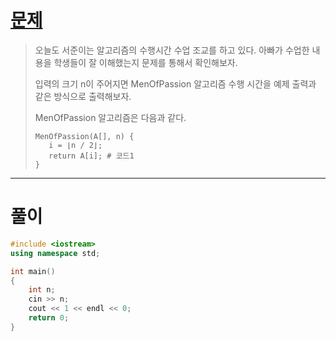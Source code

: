 # [문제](https://www.acmicpc.net/problem/24262 "#24262번")
  
> 오늘도 서준이는 알고리즘의 수행시간 수업 조교를 하고 있다. 아빠가 수업한 내용을 학생들이 잘 이해했는지 문제를 통해서 확인해보자.
> 
> 입력의 크기 n이 주어지면 MenOfPassion 알고리즘 수행 시간을 예제 출력과 같은 방식으로 출력해보자.
> 
> MenOfPassion 알고리즘은 다음과 같다.
> 
> ```
> MenOfPassion(A[], n) {
>    i = ⌊n / 2⌋;
>    return A[i]; # 코드1
> }
> ```
<hr/>

# 풀이

```cpp
#include <iostream>
using namespace std;

int main() 
{
    int n;
    cin >> n;
    cout << 1 << endl << 0;
    return 0;
}
```

